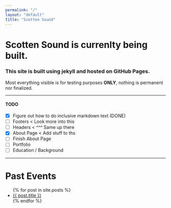 ```yaml
---
permalink: "/"
layout: "default"
title: "Scotten Sound"
---
```


# Scotten Sound is currenlty being built.

### This site is built using jekyll and hosted on GitHub Pages.
Most everything visible is for testing purposes **ONLY**, nothing is permanent nor finalized.

---

#### TODO
- [x] Figure out how to do inclusive markdown text (DONE)
- [ ] Footers < Look more into this
- [ ] Headers < ^^^ Same up there
- [x] About Page < Add stuff to ths
- [ ] Finish About Page
- [ ] Portfolio
- [ ] Education / Background

---

# Past Events

<ul>
  {% for post in site.posts %}
    <li>
      <a href="{{ post.url }}">{{ post.title }}</a>
    </li>
  {% endfor %}
</ul>